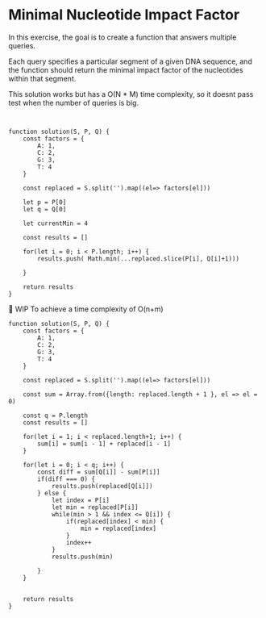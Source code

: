 # Minimal Nucleotide Impact Factor
In this exercise, the goal is to create a function that answers multiple queries.

Each query specifies a particular segment of a given DNA sequence, and the function should return the minimal impact factor of the nucleotides within that segment.

This solution works but has a O(N * M) time complexity, so it doesnt pass test when the number of queries is big.
```


function solution(S, P, Q) {
    const factors = {
        A: 1,
        C: 2,
        G: 3,
        T: 4
    }

    const replaced = S.split('').map((el=> factors[el]))

    let p = P[0]
    let q = Q[0]
    
    let currentMin = 4

    const results = []

    for(let i = 0; i < P.length; i++) {
        results.push( Math.min(...replaced.slice(P[i], Q[i]+1)))

    }
    
    return results
}

```

🚧 WIP To achieve a time complexity of O(n+m) 
```
function solution(S, P, Q) {
    const factors = {
        A: 1,
        C: 2,
        G: 3,
        T: 4
    }

    const replaced = S.split('').map((el=> factors[el]))
    
    const sum = Array.from({length: replaced.length + 1 }, el => el = 0)

    const q = P.length
    const results = []

    for(let i = 1; i < replaced.length+1; i++) {
        sum[i] = sum[i - 1] + replaced[i - 1]
    }

    for(let i = 0; i < q; i++) {
        const diff = sum[Q[i]] - sum[P[i]]
        if(diff === 0) {
            results.push(replaced[Q[i]])
        } else {
            let index = P[i]
            let min = replaced[P[i]]
            while(min > 1 && index <= Q[i]) {
                if(replaced[index] < min) {
                    min = replaced[index]   
                }
                index++
            }
            results.push(min)

        }
    }
    

    return results
}
```

